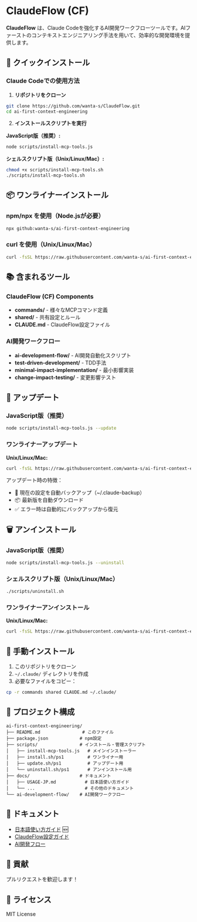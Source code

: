 # ClaudeFlow (CF)

**ClaudeFlow** は、Claude Codeを強化するAI開発ワークフローツールです。AIファーストのコンテキストエンジニアリング手法を用いて、効率的な開発環境を提供します。

## 🚀 クイックインストール

### Claude Codeでの使用方法

1. **リポジトリをクローン**
```bash
git clone https://github.com/wanta-s/ClaudeFlow.git
cd ai-first-context-engineering
```

2. **インストールスクリプトを実行**

**JavaScript版（推奨）:**
```bash
node scripts/install-mcp-tools.js
```

**シェルスクリプト版（Unix/Linux/Mac）:**
```bash
chmod +x scripts/install-mcp-tools.sh
./scripts/install-mcp-tools.sh
```


## 📦 ワンライナーインストール

### npm/npx を使用（Node.jsが必要）
```bash
npx github:wanta-s/ai-first-context-engineering
```

### curl を使用（Unix/Linux/Mac）
```bash
curl -fsSL https://raw.githubusercontent.com/wanta-s/ai-first-context-engineering/main/scripts/install.sh | bash
```


## 📚 含まれるツール

### ClaudeFlow (CF) Components
- **commands/** - 様々なMCPコマンド定義
- **shared/** - 共有設定とルール
- **CLAUDE.md** - ClaudeFlow設定ファイル

### AI開発ワークフロー
- **ai-development-flow/** - AI開発自動化スクリプト
- **test-driven-development/** - TDD手法
- **minimal-impact-implementation/** - 最小影響実装
- **change-impact-testing/** - 変更影響テスト

## 🔄 アップデート

### JavaScript版（推奨）
```bash
node scripts/install-mcp-tools.js --update
```

### ワンライナーアップデート

**Unix/Linux/Mac:**
```bash
curl -fsSL https://raw.githubusercontent.com/wanta-s/ai-first-context-engineering/main/scripts/update.sh | bash
```


アップデート時の特徴：
- 🔐 現在の設定を自動バックアップ（~/.claude-backup）
- 📦 最新版を自動ダウンロード
- ✅ エラー時は自動的にバックアップから復元

## 🗑️ アンインストール

### JavaScript版（推奨）
```bash
node scripts/install-mcp-tools.js --uninstall
```

### シェルスクリプト版（Unix/Linux/Mac）
```bash
./scripts/uninstall.sh
```


### ワンライナーアンインストール

**Unix/Linux/Mac:**
```bash
curl -fsSL https://raw.githubusercontent.com/wanta-s/ai-first-context-engineering/main/scripts/uninstall.sh | bash
```


## 🔧 手動インストール

1. このリポジトリをクローン
2. `~/.claude/` ディレクトリを作成
3. 必要なファイルをコピー：
```bash
cp -r commands shared CLAUDE.md ~/.claude/
```

## 📁 プロジェクト構成

```
ai-first-context-engineering/
├── README.md                # このファイル
├── package.json            # npm設定
├── scripts/                # インストール・管理スクリプト
│   ├── install-mcp-tools.js   # メインインストーラー
│   ├── install.sh/ps1         # ワンライナー用
│   ├── update.sh/ps1          # アップデート用
│   └── uninstall.sh/ps1       # アンインストール用
├── docs/                   # ドキュメント
│   ├── USAGE-JP.md           # 日本語使い方ガイド
│   └── ...                   # その他のドキュメント
└── ai-development-flow/    # AI開発ワークフロー
```

## 📖 ドキュメント

- [日本語使い方ガイド](./docs/USAGE-JP.md) 🆕
- [ClaudeFlow設定ガイド](./CLAUDE.md)
- [AI開発フロー](./ai-development-flow/)

## 🤝 貢献

プルリクエストを歓迎します！

## 📄 ライセンス

MIT License
